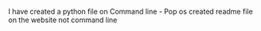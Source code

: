 I have created a python file on Command line - Pop os
created readme file on the website not command line

